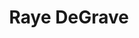 ---
pid: rs44
title: Raye DeGrave
location_transcription: middle of city
coordinates: "[-75.171804438565, 39.949457318538]"
zipcode: '19061'
gen_neighborhood: 
neighborhood: 
outside_phl: 'Marcus Hook PA '
age: '28'
age_range: 20-29
instagram: 
image_file_name: rs_44.jpg
proposal_transcription: |-
  Greek God
  God on Earth
  (Me)
topic: Religion
topic_summary: '0'
type: 
keywords_other: 
credit: 
image_labels: 
twitter: rayedegrave
facebook: 
permalink: "/monuments/rs44/"
layout: item-page
---
